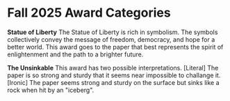 # Fall 2025 Award Categories

**Statue of Liberty**
The Statue of Liberty is rich in symbolism. 
The symbols collectively convey the message of freedom, democracy, and hope for a better world.
This award goes to the paper that best represents the spirit of enlightenment and the path to a brighter future.

**The Unsinkable**
This award has two possible interpretations.
[Literal] The paper is so strong and sturdy that it seems near impossible to challange it.
[Ironic] The paper seems strong and sturdy on the surface but sinks like a rock when hit by an "iceberg".
